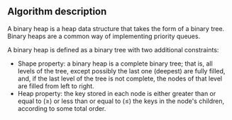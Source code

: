 ## Algorithm description

A binary heap is a heap data structure that takes the form of a binary tree. Binary heaps are a common way of implementing priority queues. 

A binary heap is defined as a binary tree with two additional constraints:
* Shape property: a binary heap is a complete binary tree; that is, all levels of the tree, except possibly the last one (deepest) are fully filled, and, if the last level of the tree is not complete, the nodes of that level are filled from left to right.
* Heap property: the key stored in each node is either greater than or equal to ($\ge$) or less than or equal to ($\le$) the keys in the node's children, according to some total order.


